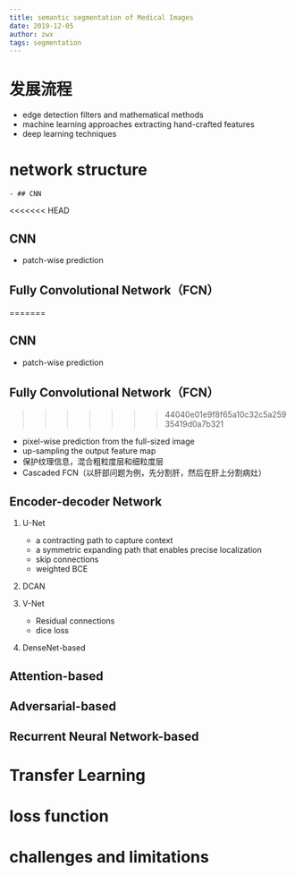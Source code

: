 ```yaml
---
title: semantic segmentation of Medical Images
date: 2019-12-05
author: zwx
tags: segmentation
---
```


# 发展流程
- edge detection filters and mathematical methods
- machine learning approaches extracting hand-crafted features
- deep learning techniques

# network structure
    - ## CNN

<<<<<<< HEAD
## CNN
- patch-wise prediction

## Fully Convolutional Network（FCN）
=======
   ## CNN
   - patch-wise prediction

   ## Fully Convolutional Network（FCN）
>>>>>>> 44040e01e9f8f65a10c32c5a25935419d0a7b321

- pixel-wise prediction from the full-sized image
- up-sampling the output feature map
- 保护纹理信息，混合粗粒度层和细粒度层
- Cascaded FCN（以肝部问题为例，先分割肝，然后在肝上分割病灶）

## Encoder-decoder Network

1. U-Net
    - a contracting path to capture context
    - a symmetric expanding path that enables precise localization
    - skip connections
    - weighted BCE

2. DCAN

3. V-Net
    - Residual connections
    - dice loss

4. DenseNet-based

## Attention-based

## Adversarial-based

## Recurrent Neural Network-based

# Transfer Learning

# loss function

# challenges and limitations




